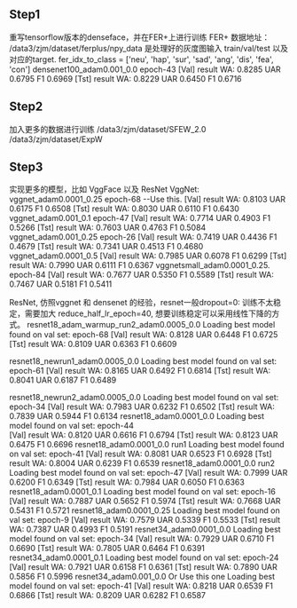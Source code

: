 ## Step1
重写tensorflow版本的denseface，并在FER+上进行训练
FER+ 数据地址：
/data3/zjm/dataset/ferplus/npy_data  是处理好的灰度图输入 train/val/test 以及 对应的target.
fer_idx_to_class = ['neu', 'hap', 'sur', 'sad', 'ang', 'dis', 'fea', 'con']
densenet100_adam0.001_0.0 epoch-43
[Val] result WA: 0.8285 UAR 0.6795 F1 0.6969
[Tst] result WA: 0.8229 UAR 0.6450 F1 0.6716

## Step2
加入更多的数据进行训练
/data3/zjm/dataset/SFEW_2.0
/data3/zjm/dataset/ExpW

## Step3
实现更多的模型，比如 VggFace 以及 ResNet
VggNet:
vggnet_adam0.0001_0.25 epoch-68 --Use this.
[Val] result WA: 0.8103 UAR 0.6175 F1 0.6508
[Tst] result WA: 0.8030 UAR 0.6110 F1 0.6430
vggnet_adam0.001_0.1 epoch-47
[Val] result WA: 0.7714 UAR 0.4903 F1 0.5266
[Tst] result WA: 0.7603 UAR 0.4763 F1 0.5084
vggnet_adam0.001_0.25 epoch-26
[Val] result WA: 0.7419 UAR 0.4436 F1 0.4679
[Tst] result WA: 0.7341 UAR 0.4513 F1 0.4680
vggnet_adam0.0001_0.5
[Val] result WA: 0.7985 UAR 0.6078 F1 0.6299
[Tst] result WA: 0.7990 UAR 0.6111 F1 0.6367
vggnetsmall_adam0.0001_0.25. epoch-84
[Val] result WA: 0.7677 UAR 0.5350 F1 0.5589
[Tst] result WA: 0.7467 UAR 0.5181 F1 0.5411

ResNet, 仿照vggnet 和 densenet 的经验，resnet一般dropout=0:
训练不太稳定，需要加大 reduce_half_lr_epoch=40, 想要训练稳定可以采用线性下降的方式。
resnet18_adam_warmup_run2_adam0.0005_0.0
Loading best model found on val set: epoch-68
[Val] result WA: 0.8128 UAR 0.6448 F1 0.6725
[Tst] result WA: 0.8109 UAR 0.6363 F1 0.6609

resnet18_newrun1_adam0.0005_0.0
Loading best model found on val set: epoch-61
[Val] result WA: 0.8165 UAR 0.6492 F1 0.6814
[Tst] result WA: 0.8041 UAR 0.6187 F1 0.6489

resnet18_newrun2_adam0.0005_0.0
Loading best model found on val set: epoch-34
[Val] result WA: 0.7983 UAR 0.6232 F1 0.6502
[Tst] result WA: 0.7839 UAR 0.5944 F1 0.6134
resnet18_adam0.0001_0.0
Loading best model found on val set: epoch-44  
[Val] result WA: 0.8120 UAR 0.6616 F1 0.6794
[Tst] result WA: 0.8123 UAR 0.6475 F1 0.6696
resnet18_adam0.0001_0.0 run1
Loading best model found on val set: epoch-41
[Val] result WA: 0.8081 UAR 0.6523 F1 0.6928
[Tst] result WA: 0.8004 UAR 0.6239 F1 0.6539
resnet18_adam0.0001_0.0 run2
Loading best model found on val set: epoch-47
[Val] result WA: 0.7999 UAR 0.6200 F1 0.6349
[Tst] result WA: 0.7984 UAR 0.6050 F1 0.6363
resnet18_adam0.0001_0.1
Loading best model found on val set: epoch-16
[Val] result WA: 0.7887 UAR 0.5652 F1 0.5974
[Tst] result WA: 0.7668 UAR 0.5431 F1 0.5721
resnet18_adam0.0001_0.25
Loading best model found on val set: epoch-9
[Val] result WA: 0.7579 UAR 0.5339 F1 0.5533
[Tst] result WA: 0.7387 UAR 0.4993 F1 0.5191
resnet34_adam0.0001_0.0
Loading best model found on val set: epoch-34
[Val] result WA: 0.7929 UAR 0.6710 F1 0.6690
[Tst] result WA: 0.7805 UAR 0.6464 F1 0.6391
resnet34_adam0.0001_0.1
Loading best model found on val set: epoch-24
[Val] result WA: 0.7921 UAR 0.6158 F1 0.6361
[Tst] result WA: 0.7890 UAR 0.5856 F1 0.5996
resnet34_adam0.001_0.0 Or Use this one
Loading best model found on val set: epoch-41
[Val] result WA: 0.8218 UAR 0.6539 F1 0.6866
[Tst] result WA: 0.8209 UAR 0.6282 F1 0.6587